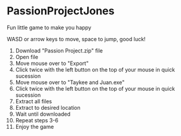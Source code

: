 # PassionProjectJones
 Fun little game to make you happy

 WASD or arrow keys to move, space to jump, good luck!

 1. Download "Passion Project.zip" file
 2. Open file
 3. Move mouse over to "Export"
 4. Click twice with the left button on the top of your mouse in quick sucession
 5. Move mouse over to "Taykee and Juan.exe"
 6. Click twice with the left button on the top of your mouse in quick sucession
 7. Extract all files
 8. Extract to desired location
 9. Wait until downloaded
 10. Repeat steps 3-6
 11. Enjoy the game
